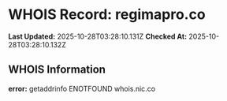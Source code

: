 # WHOIS Record: regimapro.co

**Last Updated:** 2025-10-28T03:28:10.131Z
**Checked At:** 2025-10-28T03:28:10.132Z

## WHOIS Information

**error:** getaddrinfo ENOTFOUND whois.nic.co

